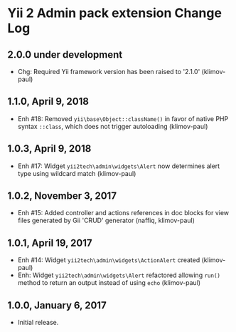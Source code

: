 Yii 2 Admin pack extension Change Log
=====================================

2.0.0 under development
-----------------------

- Chg: Required Yii framework version has been raised to '2.1.0' (klimov-paul)


1.1.0, April 9, 2018
--------------------

- Enh #18: Removed `yii\base\Object::className()` in favor of native PHP syntax `::class`, which does not trigger autoloading (klimov-paul)


1.0.3, April 9, 2018
--------------------

- Enh #17: Widget `yii2tech\admin\widgets\Alert` now determines alert type using wildcard match (klimov-paul)


1.0.2, November 3, 2017
-----------------------

- Enh #15: Added controller and actions references in doc blocks for view files generated by Gii 'CRUD' generator (naffiq, klimov-paul)


1.0.1, April 19, 2017
---------------------

- Enh #14: Widget `yii2tech\admin\widgets\ActionAlert` created (klimov-paul)
- Enh: Widget `yii2tech\admin\widgets\Alert` refactored allowing `run()` method to return an output instead of using `echo` (klimov-paul)


1.0.0, January 6, 2017
----------------------

- Initial release.
